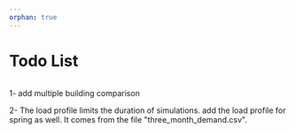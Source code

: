 ```yaml
---
orphan: true
---
```


# Todo List

```{todolist}
```
1- add multiple building comparison

2- The load profile limits the duration of simulations. add the load profile for spring as well. It comes
from the file "three_month_demand.csv". 
